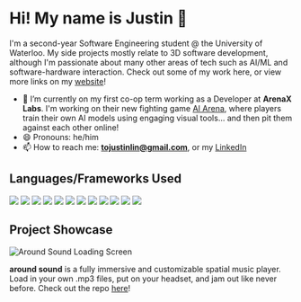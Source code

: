# Hi! My name is Justin 👋

I'm a second-year Software Engineering student @ the University of Waterloo. My side projects mostly relate to 3D software development, although I'm passionate about many other areas of tech such as AI/ML and software-hardware interaction. Check out some of my work here, or view more links on my [website](https://justin-lin.com)!

- 🌱 I’m currently on my first co-op term working as a Developer at **ArenaX Labs**. I'm working on their new fighting game [AI Arena](https://aiarena.io/#/), where players train their own AI models using engaging visual tools... and then pit them against each other online!
- 😄 Pronouns: he/him
- 📫 How to reach me: **tojustinlin@gmail.com**, or my [LinkedIn](https://www.linkedin.com/in/justin-lin-905/)

## Languages/Frameworks Used

<p>
 <img src="https://img.shields.io/badge/C%23-239120?style=for-the-badge&logo=c-sharp&logoColor=white" />
 <img src="https://img.shields.io/badge/C-00599C?style=for-the-badge&logo=c&logoColor=white" />
 <img src="https://img.shields.io/badge/C%2B%2B-00599C?style=for-the-badge&logo=c%2B%2B&logoColor=white" />
 <img src="https://img.shields.io/badge/Python-3776AB?style=for-the-badge&logo=python&logoColor=white" />
 <img src="https://img.shields.io/badge/JavaScript-323330?style=for-the-badge&logo=javascript&logoColor=F7DF1E" />
 <img src="https://img.shields.io/badge/HTML5-E34F26?style=for-the-badge&logo=html5&logoColor=white" />
 <img src="https://img.shields.io/badge/CSS3-1572B6?style=for-the-badge&logo=css3&logoColor=white" />
 <img src="https://img.shields.io/badge/react-%2320232a.svg?style=for-the-badge&logo=react&logoColor=%2361DAFB" \>
 <img src="https://img.shields.io/badge/lua-%232C2D72.svg?style=for-the-badge&logo=lua&logoColor=white" \>
 <img src="https://img.shields.io/badge/unity-%23000000.svg?style=for-the-badge&logo=unity&logoColor=white" \>
 <img src="https://img.shields.io/badge/Android%20Studio-3DDC84.svg?style=for-the-badge&logo=android-studio&logoColor=white" \>
 <img src= "https://img.shields.io/badge/Firebase-039BE5?style=for-the-badge&logo=Firebase&logoColor=white" \>
</p>

## Project Showcase

![Around Sound Loading Screen](https://imgur.com/thFpS87.gif)

**around sound** is a fully immersive and customizable spatial music player. Load in your own .mp3 files, put on your headset, and jam out like never before. Check out the repo [here](https://github.com/JustinLin905/around-sound)!
